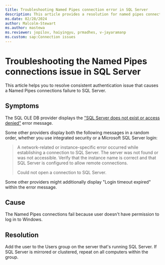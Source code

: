 ```yaml
---
title: Troubleshooting Named Pipes connection error in SQL Server
description: This article provides a resolution for named pipes connection failures when authenticating to SQL Server.
ms.date: 02/28/2024
author: Malcolm-Stewart
ms.author: mastewa
ms.reviewer: jopilov, haiyingyu, prmadhes, v-jayaramanp
ms.custom: sap:Connection issues
---
```



# Troubleshooting the Named Pipes connections issue in SQL Server

This article helps you to resolve consistent authentication issue that causes a Named Pipes connections failure to SQL Server.

## Symptoms

The SQL OLE DB provider displays the ["SQL Server does not exist or access denied"](../startup-shutdown/event-id-7000-access-denied.md) error message.

Some other providers display both the following messages in a random order, whether you use integrated security or a Microsoft SQL Server login:

> A network-related or instance-specific error occurred while establishing a connection to SQL Server. The server was not found or was not accessible. Verify that the instance name is correct and that SQL Server is configured to allow remote connections.
>
> Could not open a connection to SQL Server.

Some other providers might additionally display "Login timeout expired" within the error message.

## Cause

The Named Pipes connections fail because user doesn't have permission to log in to Windows.

## Resolution

Add the user to the Users group on the server that's running SQL Server. If SQL Server is mirrored or clustered, repeat on all computers within the group.
